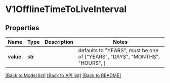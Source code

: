# V1OfflineTimeToLiveInterval


## Properties
Name | Type | Description | Notes
------------ | ------------- | ------------- | -------------
**value** | **str** |  | defaults to "YEARS",  must be one of ["YEARS", "DAYS", "MONTHS", "HOURS", ]

[[Back to Model list]](../README.md#documentation-for-models) [[Back to API list]](../README.md#documentation-for-api-endpoints) [[Back to README]](../README.md)



